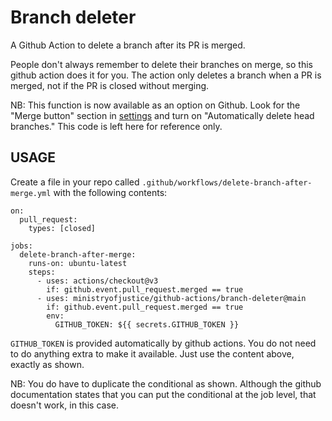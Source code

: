# Branch deleter

A Github Action to delete a branch after its PR is merged.

People don't always remember to delete their branches on merge, so
this github action does it for you. The action only deletes a branch
when a PR is merged, not if the PR is closed without merging.

NB: This function is now available as an option on Github.
Look for the "Merge button" section in [settings](https://github.com/ministryofjustice/github-actions/settings)
and turn on "Automatically delete head branches." This code is left
here for reference only.

## USAGE

Create a file in your repo called `.github/workflows/delete-branch-after-merge.yml` with the
following contents:

```
on:
  pull_request:
    types: [closed]

jobs:
  delete-branch-after-merge:
    runs-on: ubuntu-latest
    steps:
      - uses: actions/checkout@v3
        if: github.event.pull_request.merged == true
      - uses: ministryofjustice/github-actions/branch-deleter@main
        if: github.event.pull_request.merged == true
        env:
          GITHUB_TOKEN: ${{ secrets.GITHUB_TOKEN }}
```

`GITHUB_TOKEN` is provided automatically by github actions. You do
not need to do anything extra to make it available. Just use the
content above, exactly as shown.

NB: You do have to duplicate the conditional as shown. Although the
github documentation states that you can put the conditional at the
job level, that doesn't work, in this case.
